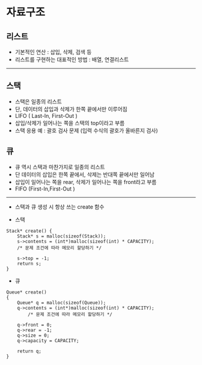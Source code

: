 # 자료구조
## 리스트
- 기본적인 연산 : 삽입, 삭제, 검색 등
- 리스트를 구현하는 대표적인 방법 : 배열, 연결리스트
---------------
## 스택
- 스택은 일종의 리스트
- 단, 데이터의 삽입과 삭제가 한쪽 끝에서만 이루어짐
- LIFO ( Last-In, First-Out )
- 삽입/삭제가 일어나는 쪽을 스택의 top이라고 부름 
- 스택 응용 예 : 괄호 검사 문제 (입력 수식의 괄호가 올바른지 검사)

## 큐
- 큐 역시 스택과 마찬가지로 일종의 리스트
- 단 데이터의 삽입은 한쪽 끝에서, 삭제는 반대쪽 끝에서만 일어남
- 삽입이 일어나는 쪽을 rear, 삭제가 일어나는 쪽을 front라고 부름 
- FIFO (First-In,First-Out ) 

--------------
- 스택과 큐 생성 시 항상 쓰는 create 함수

 - 스택 
```
Stack* create() {
	Stack* s = malloc(sizeof(Stack));
	s->contents = (int*)malloc(sizeof(int) * CAPACITY); 
    /* 문제 조건에 따라 메모리 할당하기 */

	s->top = -1;
	return s;
}

```
 - 큐 
```
Queue* create()
{
	Queue* q = malloc(sizeof(Queue));
	q->contents = (int*)malloc(sizeof(int) * CAPACITY);
        /* 문제 조건에 따라 메모리 할당하기 */

	q->front = 0;
	q->rear = -1;
	q->size = 0;
	q->capacity = CAPACITY;

	return q;
}
```